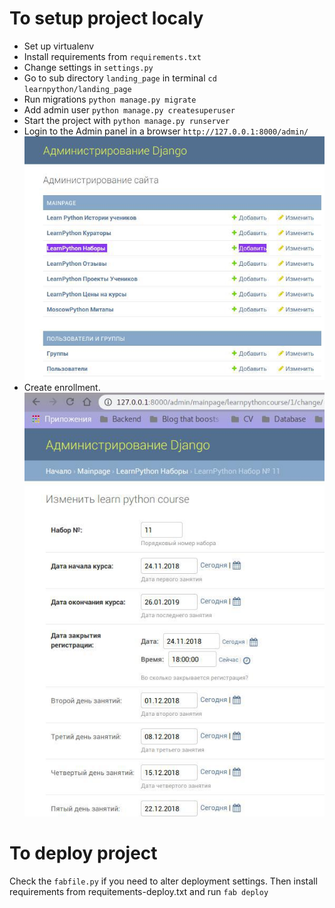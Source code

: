 # To setup project localy

* Set up virtualenv
* Install requirements from `requirements.txt`
* Change settings in `settings.py`
* Go to sub directory `landing_page` in terminal `cd learnpython/landing_page`
* Run migrations `python manage.py migrate`
* Add admin user `python manage.py createsuperuser`
* Start the project with `python manage.py runserver`
* Login to the Admin panel in a browser `http://127.0.0.1:8000/admin/`
![Inside the Admin panel](img/enter_admin.jpg)
* Create enrollment.
![Create enrollment example](img/create_enrollment.jpg)

# To deploy project

Check the `fabfile.py` if you need to alter deployment settings. Then install requirements from requitements-deploy.txt and run `fab deploy`
